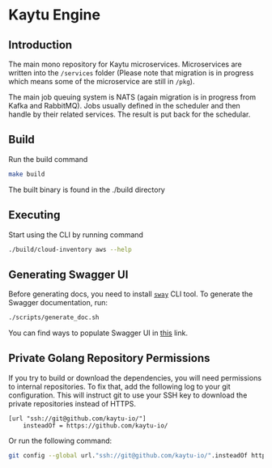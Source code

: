 # Kaytu Engine

## Introduction

The main mono repository for Kaytu microservices. Microservices are written into the `/services` folder
(Please note that migration is in progress which means some of the microservice are still in `/pkg`).

The main job queuing system is NATS (again migration is in progress from Kafka and RabbitMQ).
Jobs usually defined in the scheduler and then handle by their related services. The result
is put back for the schedular.

## Build

Run the build command

```bash
make build
```

The built binary is found in the ./build directory

## Executing

Start using the CLI by running command

```bash
./build/cloud-inventory aws --help
```

## Generating Swagger UI

Before generating docs, you need to install [`sway`](https://github.com/swaggo/echo-swagger#start-using-it) CLI tool.
To generate the Swagger documentation, run:

```bash
./scripts/generate_doc.sh
```

You can find ways to populate Swagger UI in [this](https://github.com/swaggo/swag#general-api-info) link.

## Private Golang Repository Permissions

If you try to build or download the dependencies, you will need permissions to internal repositories. To fix that, add the following log to your git configuration. This will instruct git to use your SSH key to download the private repositories instead of HTTPS.

```ssh
[url "ssh://git@github.com/kaytu-io/"]
    insteadOf = https://github.com/kaytu-io/
```

Or run the following command:

```bash
git config --global url."ssh://git@github.com/kaytu-io/".insteadOf https://github.com/kaytu-io/
```

